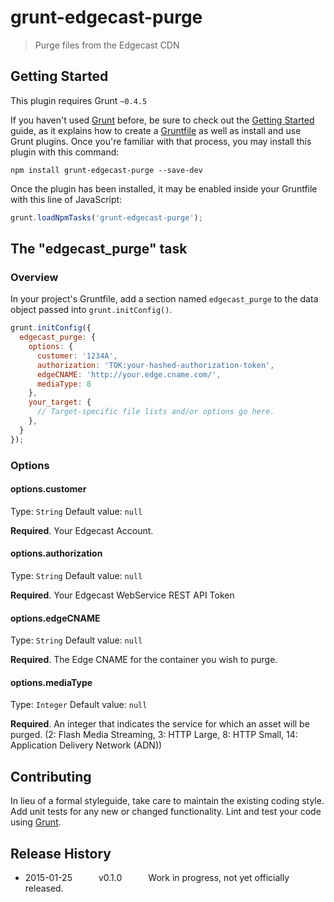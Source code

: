# grunt-edgecast-purge

> Purge files from the Edgecast CDN

## Getting Started
This plugin requires Grunt `~0.4.5`

If you haven't used [Grunt](http://gruntjs.com/) before, be sure to check out the [Getting Started](http://gruntjs.com/getting-started) guide, as it explains how to create a [Gruntfile](http://gruntjs.com/sample-gruntfile) as well as install and use Grunt plugins. Once you're familiar with that process, you may install this plugin with this command:

```shell
npm install grunt-edgecast-purge --save-dev
```

Once the plugin has been installed, it may be enabled inside your Gruntfile with this line of JavaScript:

```js
grunt.loadNpmTasks('grunt-edgecast-purge');
```

## The "edgecast_purge" task

### Overview
In your project's Gruntfile, add a section named `edgecast_purge` to the data object passed into `grunt.initConfig()`.

```js
grunt.initConfig({
  edgecast_purge: {
    options: {
      customer: '1234A',
      authorization: 'TOK:your-hashed-authorization-token',
      edgeCNAME: 'http://your.edge.cname.com/',
      mediaType: 8
    },
    your_target: {
      // Target-specific file lists and/or options go here.
    },
  }
});
```

### Options

#### options.customer
Type: `String`
Default value: `null`

**Required**. Your Edgecast Account.

#### options.authorization
Type: `String`
Default value: `null`

**Required**. Your Edgecast WebService REST API Token

#### options.edgeCNAME
Type: `String`
Default value: `null`

**Required**. The Edge CNAME for the container you wish to purge.

#### options.mediaType
Type: `Integer`
Default value: `null`

**Required**. An integer that indicates the service for which an asset will be purged. (2: Flash Media Streaming, 3: HTTP Large, 8: HTTP Small, 14: Application Delivery Network (ADN))

## Contributing
In lieu of a formal styleguide, take care to maintain the existing coding style. Add unit tests for any new or changed functionality. Lint and test your code using [Grunt](http://gruntjs.com/).

## Release History
* 2015-01-25   v0.1.0   Work in progress, not yet officially released.